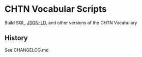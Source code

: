 # CHTN Vocabular Scripts

Build SQL, [JSON-LD], and other versions of the CHTN Vocabulary

## History

See CHANGELOG.md

[JSON-LD]: http://json-ld.org/ "JSON-LD Homepage"